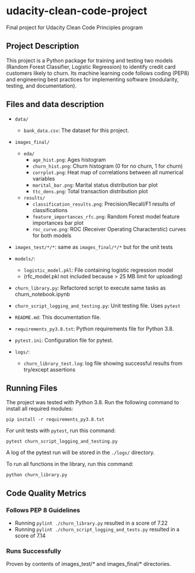 # udacity-clean-code-project
Final project for Udacity Clean Code Principles program

## Project Description

This project is a Python package for training and testing two models (Random Forest Classifier, Logistic Regression) to identify credit card customers likely to churn. Its machine learning code follows coding (PEP8) and engineering best practices for implementing software (modularity, testing, and documentation).

## Files and data description

- `data/`
  - `bank_data.csv`: The dataset for this project.

- `images_final/`
  - `eda/`
    - `age_hist.png`: Ages histogram
    - `churn_hist.png`: Churn histogram (0 for no churn, 1 for churn)
    - `corrplot.png`: Heat map of correlations between all numerical variables
    - `marital_bar.png`: Marital status distribution bar plot
    - `ttc_dens.png`: Total transaction distribution plot
  - `results/`
    - `classification_results.png`: Precision/Recall/F1 results of classifications
    - `feature_importances_rfc.png`: Random Forest model feature importances bar plot
    - `roc_curve.png`: ROC (Receiver Operating Characterstic) curves for both models
   
- `images_test/*/*`: same as `images_final/*/*` but for the unit tests      

- `models/`:
  - `logistic_model.pkl`: File containing logistic regression model
  - (rfc_model.pkl not included because > 25 MB limit for uploading) 

- `churn_library.py`: Refactored script to execute same tasks as churn_notebook.ipynb
- `churn_script_logging_and_testing.py`: Unit testing file. Uses `pytest`

- `README.md`: This documentation file.
- `requirements_py3.8.txt`: Python requirements file for Python 3.8.
- `pytest.ini`: Configuration file for pytest.

- `logs/`:
  - `churn_library_test.log`: log file showing successful results from try/except assertions

## Running Files

The project was tested with Python 3.8. Run the following command to install all required modules:

```
pip install -r requirements_py3.8.txt
```

For unit tests with `pytest`, run this command:

```
pytest churn_script_logging_and_testing.py
```

A log of the pytest run will be stored in the `./logs/` directory.


To run all functions in the library, run this command:

```
python churn_library.py
```

## Code Quality Metrics

### Follows PEP 8 Guidelines

- Running `pylint ./churn_library.py` resulted in a score of 7.22
- Running `pylint ./churn_script_logging_and_tests.py` resulted in a score of 7.14


### Runs Successfully

Proven by contents of images_test/* and images_final/* directories.
